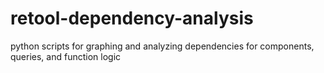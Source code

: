 # retool-dependency-analysis
python scripts for graphing and analyzing dependencies for components, queries, and function logic
